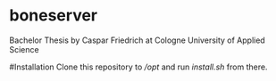 boneserver
==========

Bachelor Thesis by Caspar Friedrich at Cologne University of Applied Science

#Installation
Clone this repository to _/opt_ and run _install.sh_ from there.